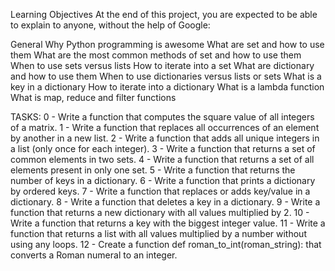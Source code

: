 Learning Objectives
At the end of this project, you are expected to be able to explain to anyone,
without the help of Google:

General
Why Python programming is awesome
What are set and how to use them
What are the most common methods of set and how to use them
When to use sets versus lists
How to iterate into a set
What are dictionary and how to use them
When to use dictionaries versus lists or sets
What is a key in a dictionary
How to iterate into a dictionary
What is a lambda function
What is map, reduce and filter functions

TASKS:
0 - Write a function that computes the square value of all integers of a matrix.
1 - Write a function that replaces all occurrences of an element by another in a
new list.
2 - Write a function that adds all unique integers in a list (only once for each
integer).
3 - Write a function that returns a set of common elements in two sets.
4 - Write a function that returns a set of all elements present in only one set.
5 - Write a function that returns the number of keys in a dictionary.
6 - Write a function that prints a dictionary by ordered keys.
7 - Write a function that replaces or adds key/value in a dictionary.
8 - Write a function that deletes a key in a dictionary.
9 - Write a function that returns a new dictionary with all values multiplied by
2.
10 - Write a function that returns a key with the biggest integer value.
11 - Write a function that returns a list with all values multiplied by a number
without using any loops.
12 - Create a function def roman_to_int(roman_string): that converts a Roman
numeral to an integer.